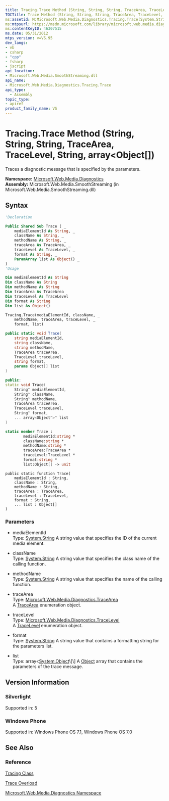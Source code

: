 ```yaml
---
title: Tracing.Trace Method (String, String, String, TraceArea, TraceLevel, String, Object[]) (Microsoft.Web.Media.Diagnostics)
TOCTitle: Trace Method (String, String, String, TraceArea, TraceLevel, String, Object[])
ms:assetid: M:Microsoft.Web.Media.Diagnostics.Tracing.Trace(System.String,System.String,System.String,Microsoft.Web.Media.Diagnostics.TraceArea,Microsoft.Web.Media.Diagnostics.TraceLevel,System.String,System.Object[])
ms:mtpsurl: https://msdn.microsoft.com/library/microsoft.web.media.diagnostics.tracing.trace(v=VS.95)
ms:contentKeyID: 46307515
ms.date: 05/31/2012
mtps_version: v=VS.95
dev_langs:
- vb
- csharp
- "cpp"
- fsharp
- jscript
api_location:
- Microsoft.Web.Media.SmoothStreaming.dll
api_name:
- Microsoft.Web.Media.Diagnostics.Tracing.Trace
api_type:
  - Assembly
topic_type:
- apiref
product_family_name: VS
---
```


# Tracing.Trace Method (String, String, String, TraceArea, TraceLevel, String, array\<Object\[\])

Traces a diagnostic message that is specified by the parameters.

**Namespace:**  [Microsoft.Web.Media.Diagnostics](microsoft-web-media-diagnostics-namespace_1.md)  
**Assembly:**  Microsoft.Web.Media.SmoothStreaming (in Microsoft.Web.Media.SmoothStreaming.dll)

## Syntax

```vb
'Declaration

Public Shared Sub Trace ( _
    mediaElementId As String, _
    className As String, _
    methodName As String, _
    traceArea As TraceArea, _
    traceLevel As TraceLevel, _
    format As String, _
    ParamArray list As Object() _
)
'Usage

Dim mediaElementId As String
Dim className As String
Dim methodName As String
Dim traceArea As TraceArea
Dim traceLevel As TraceLevel
Dim format As String
Dim list As Object()

Tracing.Trace(mediaElementId, className, _
    methodName, traceArea, traceLevel, _
    format, list)
```

```csharp
public static void Trace(
    string mediaElementId,
    string className,
    string methodName,
    TraceArea traceArea,
    TraceLevel traceLevel,
    string format,
    params Object[] list
)
```

```cpp
public:
static void Trace(
    String^ mediaElementId,
    String^ className,
    String^ methodName,
    TraceArea traceArea,
    TraceLevel traceLevel,
    String^ format,
    ... array<Object^>^ list
)
```

``` fsharp
static member Trace :
        mediaElementId:string *
        className:string *
        methodName:string *
        traceArea:TraceArea *
        traceLevel:TraceLevel *
        format:string *
        list:Object[] -> unit
```

```jscript
public static function Trace(
    mediaElementId : String,
    className : String,
    methodName : String,
    traceArea : TraceArea,
    traceLevel : TraceLevel,
    format : String,
    ... list : Object[]
)
```

### Parameters

  - mediaElementId  
    Type: [System.String](https://msdn.microsoft.com/library/s1wwdcbf\(v=vs.95\))  
    A string value that specifies the ID of the current media element.

<!-- end list -->

  - className  
    Type: [System.String](https://msdn.microsoft.com/library/s1wwdcbf\(v=vs.95\))  
    A string value that specifies the class name of the calling function.

<!-- end list -->

  - methodName  
    Type: [System.String](https://msdn.microsoft.com/library/s1wwdcbf\(v=vs.95\))  
    A string value that specifies the name of the calling function.

<!-- end list -->

  - traceArea  
    Type: [Microsoft.Web.Media.Diagnostics.TraceArea](tracearea-enumeration-microsoft-web-media-diagnostics_1.md)  
    A [TraceArea](tracearea-enumeration-microsoft-web-media-diagnostics_1.md) enumeration object.

<!-- end list -->

  - traceLevel  
    Type: [Microsoft.Web.Media.Diagnostics.TraceLevel](tracelevel-enumeration-microsoft-web-media-diagnostics_1.md)  
    A [TraceLevel](tracelevel-enumeration-microsoft-web-media-diagnostics_1.md) enumeration object.

<!-- end list -->

  - format  
    Type: [System.String](https://msdn.microsoft.com/library/s1wwdcbf\(v=vs.95\))  
    A string value that contains a formatting string for the parameters list.

<!-- end list -->

  - list  
    Type: array\<[System.Object](https://msdn.microsoft.com/library/e5kfa45b\(v=vs.95\))\[\]  
    A [Object](https://msdn.microsoft.com/library/e5kfa45b\(v=vs.95\)) array that contains the parameters of the trace message.

## Version Information

### Silverlight

Supported in: 5  

### Windows Phone

Supported in: Windows Phone OS 7.1, Windows Phone OS 7.0  

## See Also

### Reference

[Tracing Class](tracing-class-microsoft-web-media-diagnostics_1.md)

[Trace Overload](tracing-trace-method-microsoft-web-media-diagnostics_1.md)

[Microsoft.Web.Media.Diagnostics Namespace](microsoft-web-media-diagnostics-namespace_1.md)
